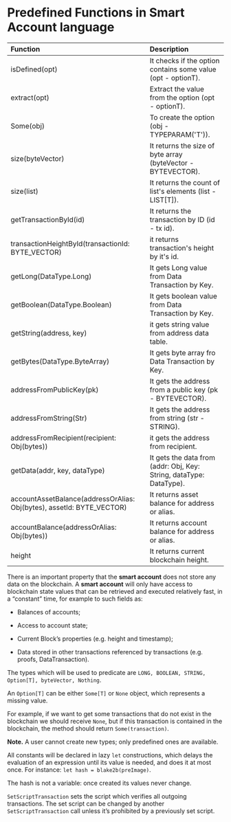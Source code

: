 # Predefined Functions in Smart Account language

| Function | Description |
| :--- | :--- |
| isDefined\(opt\) | It checks if the option contains some value \(opt - optionT\). |
| extract\(opt\) | Extract the value from the option \(opt - optionT\). |
| Some\(obj\) | To create the option \(obj - TYPEPARAM\('T'\)\). |
| size\(byteVector\) | It returns the size of byte array \(byteVector - BYTEVECTOR\). |
| size\(list\) | It returns the count of list's elements \(list - LIST\[T\]\). |
| getTransactionById\(id\) | It returns the transaction by ID \(id - tx id\). |
| transactionHeightById\(transactionId: BYTE\_VECTOR\) | it returns transaction's height by it's id. |
| getLong\(DataType.Long\) | It gets Long value from Data Transaction by Key. |
| getBoolean\(DataType.Boolean\) | It gets boolean value from Data Transaction by Key. |
| getString\(address, key\) | it gets string value from address data table. |
| getBytes\(DataType.ByteArray\) | It gets byte array fro Data Transaction by Key. |
| addressFromPublicKey\(pk\) | It gets the address from a public key \(pk - BYTEVECTOR\). |
| addressFromString\(Str\) | It gets the address from string \(str - STRING\). |
| addressFromRecipient\(recipient: Obj\(bytes\)\) | it gets the address from recipient. |
| getData\(addr, key, dataType\) | It gets the data from \(addr: Obj, Key: String, dataType: DataType\). |
| accountAssetBalance\(addressOrAlias: Obj\(bytes\), assetId: BYTE\_VECTOR\) | It returns asset balance for address or alias. |
| accountBalance\(addressOrAlias: Obj\(bytes\)\) | It returns account balance for address or alias. |
| height | It returns current blockchain height. |

There is an important property that the **smart account** does not store any data on the blockchain. A **smart account** will only have access to blockchain state values that can be retrieved and executed relatively fast, in a “constant” time, for example to such fields as:

* Balances of accounts;

* Access to account state;

* Current Block’s properties \(e.g. height and timestamp\);

* Data stored in other transactions referenced by transactions \(e.g. proofs, DataTransaction\).

The types which will be used to predicate are `LONG, BOOLEAN, STRING, Option[T], byteVector, Nothing`.

An `Option[T]` can be either `Some[T]` or `None` object, which represents a missing value.

For example, if we want to get some transactions that do not exist in the blockchain we should receive `None`, but if this transaction is contained in the blockchain, the method should return `Some(transaction)`.

**Note.** A user cannot create new types; only predefined ones are available.

All constants will be declared in lazy `let` constructions, which delays the evaluation of an expression until its value is needed, and does it at most once. For instance: `let hash = blake2b(preImage)`.

The hash is not a variable: once created its values never change.

`SetScriptTransaction` sets the script which verifies all outgoing transactions. The set script can be changed by another `SetScriptTransaction` call unless it’s prohibited by a previously set script.

